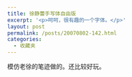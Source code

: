 ```yaml
---
title: 徐静蕾手写体自由版
excerpt: '<p>呵呵，很有趣的一个字体。</p>'
layout: post
permalink: /posts/20070802-142.html
categories:
  - 收藏夹
---
```

模仿老徐的笔迹做的。还比较好玩。